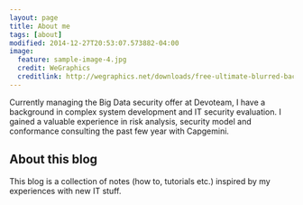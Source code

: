 ```yaml
---
layout: page
title: About me
tags: [about]
modified: 2014-12-27T20:53:07.573882-04:00
image:
  feature: sample-image-4.jpg
  credit: WeGraphics
  creditlink: http://wegraphics.net/downloads/free-ultimate-blurred-background-pack/
---
```


Currently managing the Big Data security offer at Devoteam, I have a background in complex system development and IT security evaluation. I gained a valuable experience in risk analysis, security model and conformance consulting the past few year with Capgemini.

## About this blog

This blog is a collection of notes (how to, tutorials etc.) inspired by my experiences with new IT stuff.
